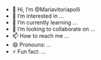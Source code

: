 - 👋 Hi, I’m @Mariavitoriapolli
- 👀 I’m interested in ...
- 🌱 I’m currently learning ...
- 💞️ I’m looking to collaborate on ...
- 📫 How to reach me ...
- 😄 Pronouns: ...
- ⚡ Fun fact: ...

<!---
Mariavitoriapolli/Mariavitoriapolli is a ✨ special ✨ repository because its `README.md` (this file) appears on your GitHub profile.
You can click the Preview link to take a look at your changes.
--->
